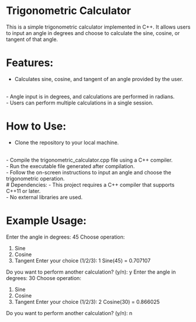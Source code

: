 # Trigonometric Calculator
This is a simple trigonometric calculator implemented in C++. It allows users to input an angle in degrees and choose to calculate the sine, cosine, or tangent of that angle.

# Features:
- Calculates sine, cosine, and tangent of an angle provided by the user.
<br>
- Angle input is in degrees, and calculations are performed in radians.
<br>
- Users can perform multiple calculations in a single session.
<br>

# How to Use:
- Clone the repository to your local machine.
<br>
- Compile the trigonometric_calculator.cpp file using a C++ compiler.
<br>
- Run the executable file generated after compilation.
<br>
- Follow the on-screen instructions to input an angle and choose the trigonometric operation.
<br>
# Dependencies:
- This project requires a C++ compiler that supports C++11 or later.
<br>
- No external libraries are used.

# Example Usage:
Enter the angle in degrees: 45
Choose operation:
1. Sine
2. Cosine
3. Tangent
Enter your choice (1/2/3): 1
Sine(45) = 0.707107

Do you want to perform another calculation? (y/n): y
Enter the angle in degrees: 30
Choose operation:
1. Sine
2. Cosine
3. Tangent
Enter your choice (1/2/3): 2
Cosine(30) = 0.866025

Do you want to perform another calculation? (y/n): n



